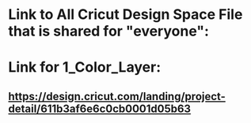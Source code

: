 # Link to All Cricut Design Space File that is shared for "everyone":

# Link for 1_Color_Layer:
## https://design.cricut.com/landing/project-detail/611b3af6e6c0cb0001d05b63